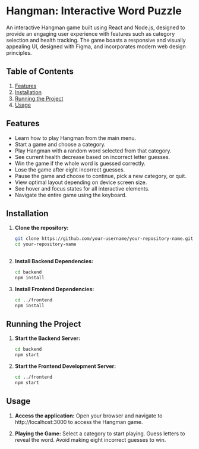 # Hangman: Interactive Word Puzzle

An interactive Hangman game built using React and Node.js, designed to provide an engaging user experience with features such as category selection and health tracking. The game boasts a responsive and visually appealing UI, designed with Figma, and incorporates modern web design principles.

## Table of Contents

1. [Features](#features)
2. [Installation](#installation)
3. [Running the Project](#running-the-project)
4. [Usage](#usage)

## Features
- Learn how to play Hangman from the main menu.
- Start a game and choose a category.
- Play Hangman with a random word selected from that category.
- See current health decrease based on incorrect letter guesses.
- Win the game if the whole word is guessed correctly.
- Lose the game after eight incorrect guesses.
- Pause the game and choose to continue, pick a new category, or quit.
- View optimal layout depending on device screen size.
- See hover and focus states for all interactive elements.
- Navigate the entire game using the keyboard.


## Installation
1. **Clone the repository:**
   ```sh
   git clone https://github.com/your-username/your-repository-name.git
   cd your-repository-name
      
2. **Install Backend Dependencies:**
   ```sh
   cd backend
   npm install

3. **Install Frontend Dependencies:**
   ```sh
   cd ../frontend
   npm install


  ## Running the Project
  
1. **Start the Backend Server:**
   ```sh
   cd backend
   npm start

2. **Start the Frontend Development Server:**
   ```sh
   cd ../frontend
   npm start


  ## Usage
  
1. **Access the application:**
  Open your browser and navigate to http://localhost:3000 to access the Hangman game.

2. **Playing the Game:**
  Select a category to start playing.
  Guess letters to reveal the word.
  Avoid making eight incorrect guesses to win.
  

  
